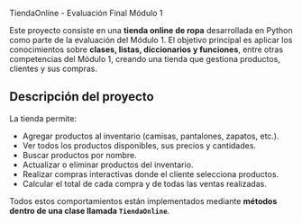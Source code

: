 TiendaOnline - Evaluación Final Módulo 1

Este proyecto consiste en una **tienda online de ropa** desarrollada en Python como parte de la evaluación del Módulo 1. 
El objetivo principal es aplicar los conocimientos sobre **clases, listas, diccionarios y funciones**, entre otras competencias del Módulo 1, creando una tienda que gestiona productos, clientes y sus compras.

## Descripción del proyecto

La tienda permite:

- Agregar productos al inventario (camisas, pantalones, zapatos, etc.).
- Ver todos los productos disponibles, sus precios y cantidades.
- Buscar productos por nombre.
- Actualizar o eliminar productos del inventario.
- Realizar compras interactivas donde el cliente selecciona productos.
- Calcular el total de cada compra y de todas las ventas realizadas.

Todos estos comportamientos están implementados mediante **métodos dentro de una clase llamada `TiendaOnline`**.
